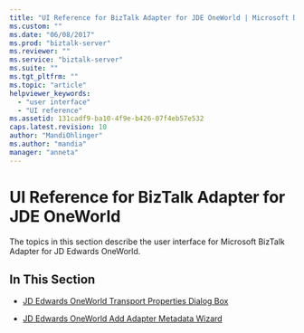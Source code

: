 ```yaml
---
title: "UI Reference for BizTalk Adapter for JDE OneWorld | Microsoft Docs"
ms.custom: ""
ms.date: "06/08/2017"
ms.prod: "biztalk-server"
ms.reviewer: ""
ms.service: "biztalk-server"
ms.suite: ""
ms.tgt_pltfrm: ""
ms.topic: "article"
helpviewer_keywords: 
  - "user interface"
  - "UI reference"
ms.assetid: 131cadf9-ba10-4f9e-b426-07f4eb57e532
caps.latest.revision: 10
author: "MandiOhlinger"
ms.author: "mandia"
manager: "anneta"
---
```

# UI Reference for BizTalk Adapter for JDE OneWorld
The topics in this section describe the user interface for Microsoft BizTalk Adapter for JD Edwards OneWorld.  
  
## In This Section  
  
-   [JD Edwards OneWorld Transport Properties Dialog Box](../core/jd-edwards-oneworld-transport-properties-dialog-box.md)  
  
-   [JD Edwards OneWorld Add Adapter Metadata Wizard](../core/jd-edwards-oneworld-add-adapter-metadata-wizard.md)